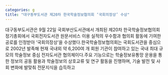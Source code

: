```yaml
---
categories: g
title: "대구동부도서관 제20차 한국학술정보협의회 ‘국회의장상’ 수상"
---
```

대구동부도서관은 9월 22일 국회부산도서관에서 개최된 제20차 한국학술정보협의회 정기총회에서 국회전자도서관 원문서비스 이용 실적의 우수함과 협의회 활동에 기여한 공로를 인정받아 ‘국회의장상’을 수상했다.한국학술정보협의회는 국회도서관을 중심으로 2002년 발족해 현재 국내외 약 6,200여 개 회원 기관이 참여하고 있는 국내 최대 규모의 학술정보 중심 전자도서관 협의체이다.주요 기능으로는 학술정보유통망 운용을 통한 정보의 공동 활용과 학술정보의 상호교류 및 연구 활동을 진행하며, 기술 발전 및 사회 변화에 발맞춰 전문지식을 습득하고